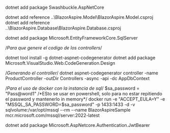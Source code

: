 dotnet add package Swashbuckle.AspNetCore


dotnet add reference ..\BlazorAspire.Model\BlazorAspire.Model.csproj
dotnet add reference ..\BlazorAspire.Database\BlazorAspire.Database.csproj


dotnet add package Microsoft.EntityFrameworkCore.SqlServer

/*Para que genere el codigo de los controllers*/


dotnet tool install -g dotnet-aspnet-codegenerator
dotnet add package Microsoft.VisualStudio.Web.CodeGeneration.Design

/*Generando el controller*/
dotnet aspnet-codegenerator controller -name ProductController -outDir Controllers -async -api -dc AppDbContext

/*Para el uso de docker con la instancia de sql*/
$sa_password = "Pass@word1"         /*ESto se usar en powershell, solo para no estar repitiendo el password y mantenerlo in memory*/
docker run -e "ACCEPT_EULA=Y" -e "MSSQL_SA_PASSWORD=$sa_password" -p 1433:1433 -d -v sqlvolume:/var/opt/mssql --rm --name BlazorAspireSample mcr.microsoft.com/mssql/server:2022-latest



dotnet add package Microsoft.AspNetcore.Authentication.JwtBearer
